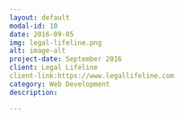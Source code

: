 ```yaml
---
layout: default
modal-id: 10
date: 2016-09-05
img: legal-lifeline.png
alt: image-alt
project-date: September 2016
client: Legal Lifeline
client-link:https://www.legallifeline.com
category: Web Development
description:

---
```

